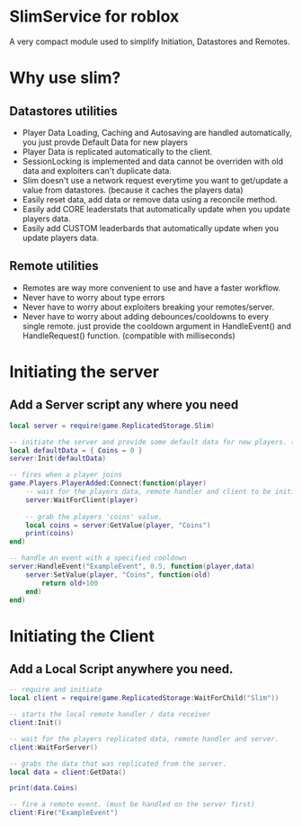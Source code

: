 # SlimService for roblox
A very compact module used to simplify Initiation, Datastores and Remotes.

# Why use slim?

## Datastores utilities
* Player Data Loading, Caching and Autosaving are handled automatically, you just provde Default Data for new players
* Player Data is replicated automatically to the client.
* SessionLocking is implemented and data cannot be overriden with old data and exploiters can't duplicate data.
* Slim doesn't use a network request everytime you want to get/update a value from datastores. (because it caches the players data)
* Easily reset data, add data or remove data using a reconcile method.
* Easily add CORE leaderstats that automatically update when you update players data.
* Easily add CUSTOM leaderbards that automatically update when you update players data.

## Remote utilities
* Remotes are way more convenient to use and have a faster workflow.
* Never have to worry about type errors
* Never have to worry about exploiters breaking your remotes/server.
* Never have to worry about adding debounces/cooldowns to every single remote.
  just provide the cooldown argument in HandleEvent() and HandleRequest() function. (compatible with milliseconds)


# Initiating the server
## Add a Server script any where you need

```lua
local server = require(game.ReplicatedStorage.Slim)

-- initiate the server and provide some default data for new players. (all loading/autosaving/caching/replication/remote handlers will be started automatically)
local defaultData = { Coins = 0 }
server:Init(defaultData)

-- fires when a player joins
game.Players.PlayerAdded:Connect(function(player)
    -- wait for the players data, remote handler and client to be initiated.
    server:WaitForClient(player)
    
    -- grab the players 'coins' value.
    local coins = server:GetValue(player, "Coins")
    print(coins)
end)

-- handle an event with a specified cooldown 
server:HandleEvent("ExampleEvent", 0.5, function(player,data)
    server:SetValue(player, "Coins", function(old)
        return old+100
    end)
end)

```

# Initiating the Client
## Add a Local Script anywhere you need.

```lua
-- require and initiate
local client = require(game.ReplicatedStorage:WaitForChild("Slim"))

-- starts the local remote handler / data receiver
client:Init()

-- wait for the players replicated data, remote handler and server.
client:WaitForServer()

-- grabs the data that was replicated from the server.
local data = client:GetData() 

print(data.Coins)

-- fire a remote event. (must be handled on the server first)
client:Fire("ExampleEvent")



```



